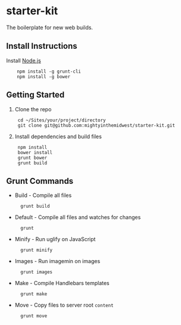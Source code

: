 starter-kit
===========

The boilerplate for new web builds.

Install Instructions
-------------------------

Install [Node.js](http://nodejs.org/download/)

        npm install -g grunt-cli
        npm install -g bower

Getting Started
-------------------------
1. Clone the repo

        cd ~/Sites/your/project/directory
        git clone git@github.com:mightyinthemidwest/starter-kit.git

2. Install dependencies and build files

        npm install
        bower install
        grunt bower
        grunt build

Grunt Commands
-------------------------

* Build - Compile all files

        grunt build

* Default - Compile all files and watches for changes

        grunt

* Minify - Run uglify on JavaScript 

        grunt minify

* Images - Run imagemin on images 

        grunt images

* Make - Compile Handlebars templates

        grunt make

* Move - Copy files to server root `content`

        grunt move